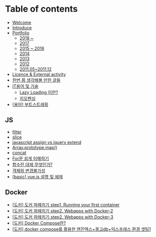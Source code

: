 # Table of contents

* [Welcome](README.md)
* [Introduce](introduce.md)
* [Portfolio](portfolio/README.md)
  * [2018 ~](portfolio/2018.md)
  * [2017](portfolio/2017.md)
  * [2015 ~ 2016](portfolio/2015.md)
  * [2014](portfolio/2014.md)
  * [2013](portfolio/2013.md)
  * [2012](portfolio/2012.md)
  * [2011.05~2011.12](portfolio/2011.05-2011.12.md)
* [Licence & External activity](licence-and-external-activity.md)
* [한번 쯤 생각해볼 만한 글들](undefined.md)
* [IT용어 및 기술](it/README.md)
  * [Lazy Loading 이란?](it/lazy-loading.md)
  * [지오펜싱](it/undefined-1.md)
* [\[용어\] 부트스트래핑](undefined-1.md)

## JS

* [filter](js/filter.md)
* [slice](js/slice.md)
* [javascript assign vs jquery extend](js/javascript-assign-vs-jquery-extend.md)
* [Array.prototype.map\(\)](js/array.prototype.map.md)
* [concat](js/concat.md)
* [For문 쉽게 이해하기](js/for.md)
* [함수란 대체 무엇인가?](js/undefined.md)
* [객체와 변경불가성](js/undefined-1.md)
* [\[basic\] vue.js 설명 및 예제](js/basic-vue.js.md)

## Docker

* [\[도커\] 도커 파헤치기 step1. Running your first container](docker/step1.-running-your-first-container.md)
* [\[도커\] 도커 파헤치기 step2. Webapps with Docker-2](docker/step2.-webapps-with-docker-2.md)
* [\[도커\] 도커 파헤치기 step2. Webapps with Docker-3](docker/step2.-webapps-with-docker-3.md)
* [\[도커\] Docker Compose란?](docker/untitled.md)
* [\[도커\] docker compose를 활용한 엔진엑스+몽고db+익스프레스 환경 셋팅1](docker/docker-compose-+-db+-1.md)

